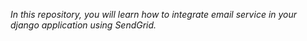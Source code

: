 _In this repository, you will learn how to integrate email service in your django application using SendGrid._